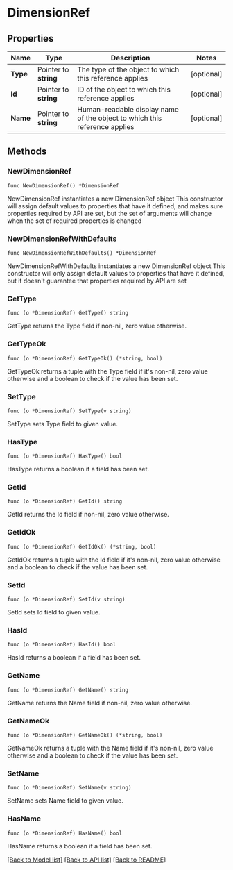 # DimensionRef

## Properties

Name | Type | Description | Notes
------------ | ------------- | ------------- | -------------
**Type** | Pointer to **string** | The type of the object to which this reference applies | [optional] 
**Id** | Pointer to **string** | ID of the object to which this reference applies | [optional] 
**Name** | Pointer to **string** | Human-readable display name of the object to which this reference applies | [optional] 

## Methods

### NewDimensionRef

`func NewDimensionRef() *DimensionRef`

NewDimensionRef instantiates a new DimensionRef object
This constructor will assign default values to properties that have it defined,
and makes sure properties required by API are set, but the set of arguments
will change when the set of required properties is changed

### NewDimensionRefWithDefaults

`func NewDimensionRefWithDefaults() *DimensionRef`

NewDimensionRefWithDefaults instantiates a new DimensionRef object
This constructor will only assign default values to properties that have it defined,
but it doesn't guarantee that properties required by API are set

### GetType

`func (o *DimensionRef) GetType() string`

GetType returns the Type field if non-nil, zero value otherwise.

### GetTypeOk

`func (o *DimensionRef) GetTypeOk() (*string, bool)`

GetTypeOk returns a tuple with the Type field if it's non-nil, zero value otherwise
and a boolean to check if the value has been set.

### SetType

`func (o *DimensionRef) SetType(v string)`

SetType sets Type field to given value.

### HasType

`func (o *DimensionRef) HasType() bool`

HasType returns a boolean if a field has been set.

### GetId

`func (o *DimensionRef) GetId() string`

GetId returns the Id field if non-nil, zero value otherwise.

### GetIdOk

`func (o *DimensionRef) GetIdOk() (*string, bool)`

GetIdOk returns a tuple with the Id field if it's non-nil, zero value otherwise
and a boolean to check if the value has been set.

### SetId

`func (o *DimensionRef) SetId(v string)`

SetId sets Id field to given value.

### HasId

`func (o *DimensionRef) HasId() bool`

HasId returns a boolean if a field has been set.

### GetName

`func (o *DimensionRef) GetName() string`

GetName returns the Name field if non-nil, zero value otherwise.

### GetNameOk

`func (o *DimensionRef) GetNameOk() (*string, bool)`

GetNameOk returns a tuple with the Name field if it's non-nil, zero value otherwise
and a boolean to check if the value has been set.

### SetName

`func (o *DimensionRef) SetName(v string)`

SetName sets Name field to given value.

### HasName

`func (o *DimensionRef) HasName() bool`

HasName returns a boolean if a field has been set.


[[Back to Model list]](../README.md#documentation-for-models) [[Back to API list]](../README.md#documentation-for-api-endpoints) [[Back to README]](../README.md)


